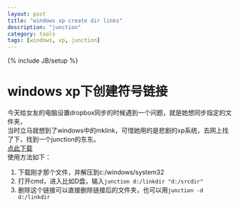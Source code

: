 ```yaml
---
layout: post
title: "windows xp create dir links"
description: "junction"
category: tools
tags: [windows, xp, junction]
---
```

{% include JB/setup %}

# windows xp下创建符号链接
  今天给女友的电脑设置dropbox同步的时候遇到一个问题，就是她想同步指定的文件夹，   
当时立马就想到了windows中的mklink，可惜她用的是悲剧的xp系统，去网上找了下，找到一个junction的东东。   
[点此下载](http://technet.microsoft.com/en-us/sysinternals/bb896768.aspx "点此下载")   
使用方法如下：
 1.	下载刚才那个文件，并解压到c:/windows/system32
 2. 打开cmd，进入比如D盘，输入`junction d:/linkdir "d:/srcdir"`
 3. 删除这个链接可以直接删除链接后的文件夹，也可以用`junction -d d:/linkdir`